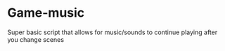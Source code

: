 # Game-music
Super basic script that allows for music/sounds to continue playing after you change scenes
